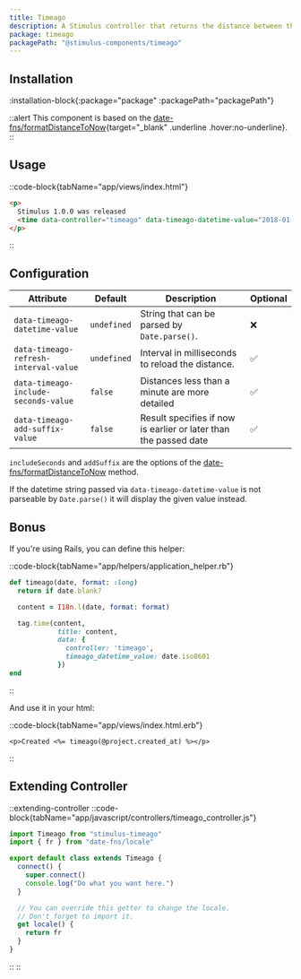 ```yaml
---
title: Timeago
description: A Stimulus controller that returns the distance between the given date and now in words.
package: timeago
packagePath: "@stimulus-components/timeago"
---
```


## Installation

:installation-block{:package="package" :packagePath="packagePath"}

::alert
This component is based on the [date-fns/formatDistanceToNow](https://date-fns.org/v2.2.1/docs/formatDistanceToNow){target="\_blank" .underline .hover:no-underline}.
::

## Usage

::code-block{tabName="app/views/index.html"}

```html
<p>
  Stimulus 1.0.0 was released
  <time data-controller="timeago" data-timeago-datetime-value="2018-01-30T09:00"></time>.
</p>
```

::

## Configuration

| Attribute                             | Default     | Description                                                      | Optional |
| ------------------------------------- | ----------- | ---------------------------------------------------------------- | -------- |
| `data-timeago-datetime-value`         | `undefined` | String that can be parsed by `Date.parse()`.                     | ❌       |
| `data-timeago-refresh-interval-value` | `undefined` | Interval in milliseconds to reload the distance.                 | ✅       |
| `data-timeago-include-seconds-value`  | `false`     | Distances less than a minute are more detailed                   | ✅       |
| `data-timeago-add-suffix-value`       | `false`     | Result specifies if now is earlier or later than the passed date | ✅       |

`includeSeconds` and `addSuffix` are the options of the [date-fns/formatDistanceToNow](https://date-fns.org/v2.2.1/docs/formatDistanceToNow) method.

If the datetime string passed via `data-timeago-datetime-value` is not parseable by `Date.parse()` it will display the given value instead.

## Bonus

If you're using Rails, you can define this helper:

::code-block{tabName="app/helpers/application_helper.rb"}

```ruby
def timeago(date, format: :long)
  return if date.blank?

  content = I18n.l(date, format: format)

  tag.time(content,
            title: content,
            data: {
              controller: 'timeago',
              timeago_datetime_value: date.iso8601
            })
end
```

::

And use it in your html:

::code-block{tabName="app/views/index.html.erb"}

```erb
<p>Created <%= timeago(@project.created_at) %></p>
```

::

## Extending Controller

::extending-controller
::code-block{tabName="app/javascript/controllers/timeago_controller.js"}

```js
import Timeago from "stimulus-timeago"
import { fr } from "date-fns/locale"

export default class extends Timeago {
  connect() {
    super.connect()
    console.log("Do what you want here.")
  }

  // You can override this getter to change the locale.
  // Don't forget to import it.
  get locale() {
    return fr
  }
}
```

::
::
